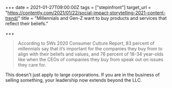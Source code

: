 +++
date = 2021-01-27T09:00:00Z
tags = ["stepinfront"]
target_url = "https://contently.com/2021/01/22/social-impact-storytelling-2021-content-trend/"
title = "Millennials and Gen-Z want to buy products and services that reflect their beliefs."

+++
> According to 5Ws 2020 Consumer Culture Report, 83 percent of millennials say that it’s important for the companies they buy from to align with their beliefs and values, and 76 percent of 18-34 year-olds like when the CEOs of companies they buy from speak out on issues they care for.

This doesn't just apply to large corporations. If you are in the business of selling something, your leadership now extends beyond the LLC.